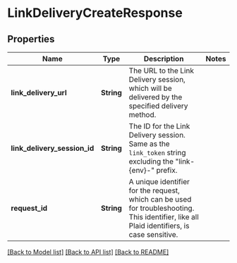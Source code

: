 # LinkDeliveryCreateResponse

## Properties

Name | Type | Description | Notes
------------ | ------------- | ------------- | -------------
**link_delivery_url** | **String** | The URL to the Link Delivery session, which will be delivered by the specified delivery method. | 
**link_delivery_session_id** | **String** | The ID for the Link Delivery session. Same as the `link_token` string excluding the \"link-{env}-\" prefix. | 
**request_id** | **String** | A unique identifier for the request, which can be used for troubleshooting. This identifier, like all Plaid identifiers, is case sensitive. | 

[[Back to Model list]](../README.md#documentation-for-models) [[Back to API list]](../README.md#documentation-for-api-endpoints) [[Back to README]](../README.md)


